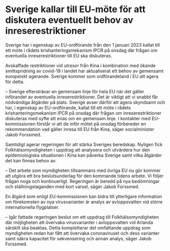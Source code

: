 # Sverige kallar till EU-möte för att diskutera eventuellt behov av inreserestriktioner

Sverige har i egenskap av EU-ordförande från den 1 januari 2023 kallat till ett möte i rådets krishanteringsmekanism IPCR på onsdag där frågan om eventuella inreserestriktioner till EU ska diskuteras.

Avskaffade restriktioner vid utresor från Kina i kombination med ökande smittspridning av covid-19 i landet har aktualiserat ett behov av gemensamt europeiskt agerande. Sverige kommer som ordförandeland i EU att agera för detta.

– Sverige eftersträvar en gemensam linje för hela EU när det gäller införandet av eventuella inreserestriktioner. Det är viktigt att vi snabbt får nödvändiga åtgärder på plats. Sverige avser därför att agera skyndsamt och har, i egenskap av EU-ordförande, kallat till ett möte i rådets krishanteringsmekanism IPCR på onsdag där frågan om inreserestriktioner diskuteras med syfte att enas om en gemensam linje. I kontakter med EU-kommissionen förstår vi att de inför mötet på onsdag förbereder en rekommendation vad gäller inresa till EU från Kina, säger socialminister Jakob Forssmed.

Samtidigt agerar regeringen för att stärka Sveriges beredskap. Nyligen fick Folkhälsomyndigheten i uppdrag att analysera och utvärdera hur den epidemiologiska situationen i Kina kan påverka Sverige samt vilka åtgärder det kan finnas behov av.

– Det arbete som myndigheten tillsammans med övriga EU nu gör kommer att utgöra ett bra beslutsunderlag för den kommande tidens arbete. Vi följer frågan noga och kontinuerligt. Regeringen är beredd på nya bedömningar och ställningstaganden med kort varsel, säger Jakob Forssmed.

En åtgärd som enligt EU-kommissionen kan bidra till ytterligare information om förekomsten av nya virusvarianter är analys av avloppsvatten vid större internationella flygplatser.

– Igår fattade regeringen beslut om ett uppdrag till Folkhälsomyndigheten där möjligheten att övervaka virusvarianter i avloppsvatten vid Arlanda särskilt ska beaktas. Detta kompletterar det omfattande uppdrag som myndigheten redan har fått att övervaka coronaviruset och dess varianter samt säkra kapacitet för sekvensering och annan analys, säger Jakob Forssmed.
